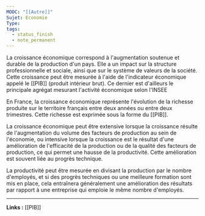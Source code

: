 ```yaml
---
MOOC: "[[Autre]]"
Sujet: Economie
Type: 
tags:
  - status_finish
  - note_permanent
---
```

La croissance économique correspond à l'augmentation soutenue et durable de la production d'un pays. Elle a un impact sur la structure professionnelle et sociale, ainsi que sur le système de valeurs de la société. Cette croissance peut être mesurée à l'aide de l'indicateur économique appelé le [[PIB]] (produit intérieur brut). Ce dernier est d'ailleurs le principale agrégat mesurant l'activité économique selon l'INSEE

En France, la croissance économique représente l'évolution de la richesse produite sur le territoire français entre deux années ou entre deux trimestres. Cette richesse est exprimée sous la forme du [[PIB]].

La croissance économique peut être extensive lorsque la croissance résulte de l'augmentation du volume des facteurs de production au sein de l'économie, ou intensive lorsque la croissance est le résultat d'une amélioration de l'efficacité de la production ou de la qualité des facteurs de production, ce qui permet une hausse de la productivité. Cette amélioration est souvent liée au progrès technique.

La productivité peut être mesurée en divisant la production par le nombre d'employés, et si des progrès techniques ou une meilleure formation sont mis en place, cela entraînera généralement une amélioration des résultats par rapport à une entreprise qui emploie le même nombre d'employés.

---
**Links :**
[[PIB]]